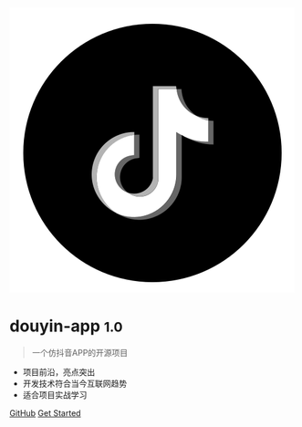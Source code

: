 <!-- _coverpage.md -->

![logo](/_media/logo.svg)

# douyin-app <small>1.0</small>

> 一个仿抖音APP的开源项目

- 项目前沿，亮点突出
- 开发技术符合当今互联网趋势
- 适合项目实战学习

[GitHub](https://github.com/He-Xiang-best/douyin-app)
[Get Started](/README.md)